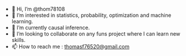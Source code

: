 - 👋 Hi, I’m @thom78108
- 👀 I’m interested in statistics, probability, optimization and machine learning.
- 🌱 I’m currently causal inference.
- 💞️ I’m looking to collaborate on any funs project where I can learn new skills.
- 📫 How to reach me : thomasf76520@gmail.com

<!---
thom78108/thom78108 is a ✨ special ✨ repository because its `README.md` (this file) appears on your GitHub profile.
You can click the Preview link to take a look at your changes.
--->
